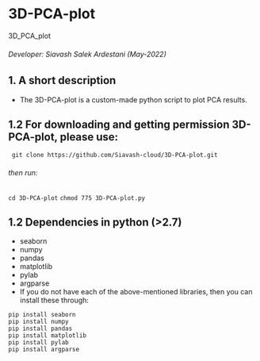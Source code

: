 # 3D-PCA-plot
3D_PCA_plot
###### Developer: Siavash Salek Ardestani (May-2022)
## 1. A short description
* The 3D-PCA-plot is a custom-made python script to plot PCA results.
## 1.2 For downloading and getting permission 3D-PCA-plot, please use:
``` git clone https://github.com/Siavash-cloud/3D-PCA-plot.git```
###### then run:
``` cd 3D-PCA-plot ```
``` chmod 775 3D-PCA-plot.py ```
## 1.2 Dependencies in python (>2.7)
* seaborn
* numpy
* pandas
* matplotlib
* pylab
* argparse
* If you do not have each of the above-mentioned libraries, then you can install these through:
```
pip install seaborn
pip install numpy
pip install pandas
pip install matplotlib
pip install pylab
pip install argparse
